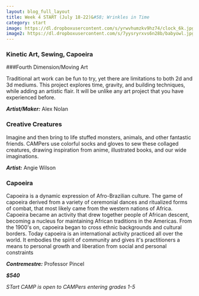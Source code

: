 ```yaml
---
layout: blog_full_layout
title: Week 4 START (July 18-22)&#58; Wrinkles in Time
category: start
image: https://dl.dropboxusercontent.com/s/yrwvhumzkv9hz74/clock_6k.jpg?dl=0
image2: https://dl.dropboxusercontent.com/s/7yysryrxvs6n28b/babyowl.jpg?dl=0
---
```



### Kinetic Art, Sewing, Capoeira

###Fourth Dimension/Moving Art

Traditional art work can be fun to try, yet there are limitations to both 2d and 3d mediums. This project explores time, gravity, and building techniques, while adding an artistic flair. It will be unlike any art project that you have experienced before.

**_Artist/Maker:_** Alex Nolan


### Creative Creatures

Imagine and then bring to life stuffed monsters, animals, and other fantastic friends. CAMPers use colorful socks and gloves to sew these collaged creatures, drawing inspiration from anime, illustrated books, and our wide imaginations.

**_Artist:_** Angie Wilson

	
### Capoeira
 
Capoeira is a dynamic expression of Afro-Brazilian culture.  The game of capoeira derived from a variety of ceremonial dances and ritualized forms of combat, that most likely came from the western nations of Africa. Capoeira became an activity that drew together people of African descent, becoming a nucleus for maintaining African traditions in the Americas.  From the 1900's on, capoeira began to cross ethnic backgrounds and cultural borders.  Today capoeira is an international activity practiced all over the world.  It embodies the spirit of community and gives it's practitioners a means to personal growth and liberation from social and personal constraints

**_Contremestre:_** Professor Pincel

**_$540_**

*STart CAMP is open to CAMPers entering grades 1-5*
